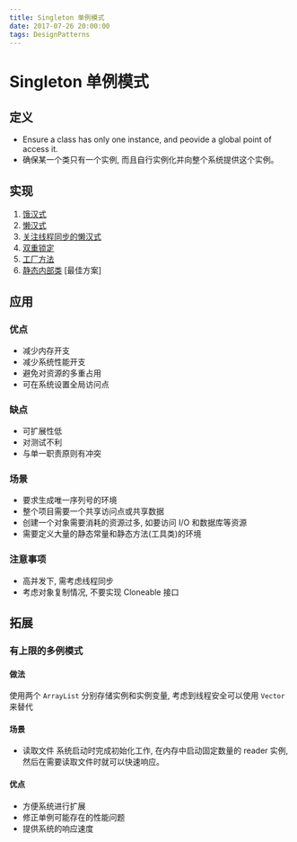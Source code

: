 ```yaml
---
title: Singleton 单例模式
date: 2017-07-26 20:00:00
tags: DesignPatterns
---
```


# Singleton 单例模式

## 定义

- Ensure a class has only one instance, and peovide a global point of access it.
- 确保某一个类只有一个实例, 而且自行实例化并向整个系统提供这个实例。

## 实现

1. [饿汉式](https://github.com/JingweiWang/DesignPatterns/tree/master/src/io/github/jingweiwang/DesignPatterns/singleton/HungrySingleton.java)
2. [懒汉式](https://github.com/JingweiWang/DesignPatterns/tree/master/src/io/github/jingweiwang/DesignPatterns/singleton/SlackerSingleton.java)
3. [关注线程同步的懒汉式](https://github.com/JingweiWang/DesignPatterns/tree/master/src/io/github/jingweiwang/DesignPatterns/singleton/SlackerMultiThreadSingleton.java)
4. [双重锁定](https://github.com/JingweiWang/DesignPatterns/tree/master/src/io/github/jingweiwang/DesignPatterns/singleton/DoubleCheckLockingSingleton.java)
5. [工厂方法](https://github.com/JingweiWang/DesignPatterns/tree/master/src/io/github/jingweiwang/DesignPatterns/singleton/factory/FactorySingletion.java)
6. [静态内部类](https://github.com/JingweiWang/DesignPatterns/tree/master/src/io/github/jingweiwang/DesignPatterns/singleton/GoodSingleton.java) [最佳方案]

## 应用

### 优点 

- 减少内存开支
- 减少系统性能开支
- 避免对资源的多重占用
- 可在系统设置全局访问点

### 缺点

- 可扩展性低
- 对测试不利
- 与单一职责原则有冲突

### 场景

- 要求生成唯一序列号的环境
- 整个项目需要一个共享访问点或共享数据
- 创建一个对象需要消耗的资源过多, 如要访问 I/O 和数据库等资源
- 需要定义大量的静态常量和静态方法(工具类)的环境

### 注意事项

- 高并发下, 需考虑线程同步
- 考虑对象复制情况, 不要实现 Cloneable 接口

## 拓展

### 有上限的多例模式

#### 做法

使用两个 `ArrayList` 分别存储实例和实例变量, 考虑到线程安全可以使用 `Vector` 来替代

#### 场景

- 读取文件 系统启动时完成初始化工作, 在内存中启动固定数量的 reader 实例, 然后在需要读取文件时就可以快速响应。

#### 优点

- 方便系统进行扩展
- 修正单例可能存在的性能问题
- 提供系统的响应速度